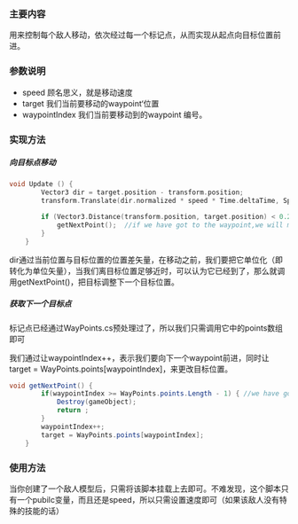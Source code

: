 ### 主要内容

用来控制每个敌人移动，依次经过每一个标记点，从而实现从起点向目标位置前进。

### 参数说明

* speed 顾名思义，就是移动速度
* target 我们当前要移动的waypoint‘位置
* waypointIndex  我们当前要移动到的waypoint 编号。



### 实现方法

##### 向目标点移动

```c++
void Update () {
		Vector3 dir = target.position - transform.position;
		transform.Translate(dir.normalized * speed * Time.deltaTime, Space.World);

		if (Vector3.Distance(transform.position, target.position) < 0.2f) {
			getNextPoint();	 //if we have got to the waypoint,we will move the next one
        }
	}
```

dir通过当前位置与目标位置的位置差矢量，在移动之前，我们要把它单位化（即转化为单位矢量），当我们离目标位置足够近时，可以认为它已经到了，那么就调用getNextPoint()，把目标调整下一个目标位置。

##### 获取下一个目标点

标记点已经通过WayPoints.cs预处理过了，所以我们只需调用它中的points数组即可

我们通过让waypointIndex++，表示我们要向下一个waypoint前进，同时让target = WayPoints.points[waypointIndex]，来更改目标位置。

```c#
void getNextPoint() {
		if(waypointIndex >= WayPoints.points.Length - 1) { //we have got to the last waypoints
			Destroy(gameObject);
			return ;
        }
		waypointIndex++;
		target = WayPoints.points[waypointIndex];
    }
```

### 使用方法

当你创建了一个敌人模型后，只需将该脚本挂载上去即可。不难发现，这个脚本只有一个pubilc变量，而且还是speed，所以只需设置速度即可（如果该敌人没有特殊的技能的话）